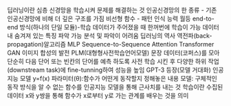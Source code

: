 딥러닝이란
심층 신경망을 학습시켜 문제를 해결하는 것
인공신경망의 한 종류 - 기존 인공신경망에 비해 더 깊은 구조를 가짐
비선형 함수 - 패턴 인식 능력 월등
end-to-end 방식(하나의 단일 모듈)-학습 데이터가 주어졌을 때 한꺼번에 학습이 가능
데이터 내 숨겨져 있는 특징 파악 가능
분석 및 파악이 어려움
딥러닝의 역사
역전파(back-propagation)알고리즘
MLP
Sequence-to-Sequence
Attention
Transformer
GAN
이미지 합성의 발전
PLM(대형형사전학습언어모델)
문장 데이터(코퍼스)를 모아 단순히 다음 단어 또는 빈칸의 단어를 예측 하도록 사전 학습 시킨 후 다양한 하위 작업(downstream task)에 fine-tunning하여 성능을 높임
GPT-3 등장(모델 거대화)
인공지능 모델
y=f(x)
파라미터(θ):함수가 어떤게 동작할지 정해놓은 내용
모델: 구체적인 동작 방식을 알 수 없는 함수를 인공지능 모델을 통해 근사치를 내는 것
학습이란 수집된 데이터 x와 y쌍을 통해 함수가 x로부터 y로 가는 관계를 배우는 것을 의미
